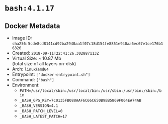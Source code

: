 # `bash:4.1.17`

## Docker Metadata

- Image ID: `sha256:5cde8cd8141cd92ba2940aa1f07c18d154fe8851e940aa6ec67e1ce176b16326`
- Created: `2018-09-11T22:41:26.302887113Z`
- Virtual Size: ~ 10.87 Mb  
  (total size of all layers on-disk)
- Arch: `linux`/`amd64`
- Entrypoint: `["docker-entrypoint.sh"]`
- Command: `["bash"]`
- Environment:
  - `PATH=/usr/local/sbin:/usr/local/bin:/usr/sbin:/usr/bin:/sbin:/bin`
  - `_BASH_GPG_KEY=7C0135FB088AAF6C66C650B9BB5869F064EA74AB`
  - `_BASH_VERSION=4.1`
  - `_BASH_PATCH_LEVEL=0`
  - `_BASH_LATEST_PATCH=17`
